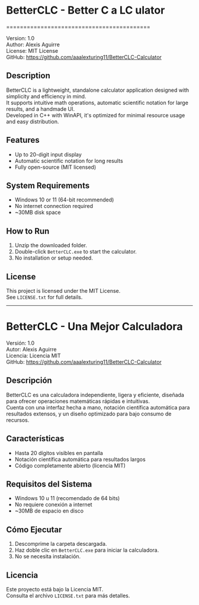 # BetterCLC - Better C a LC ulator
==========================================

Version: 1.0  
Author: Alexis Aguirre  
License: MIT License  
GitHub: https://github.com/aaalexturing11/BetterCLC-Calculator

Description
-----------
BetterCLC is a lightweight, standalone calculator application designed with simplicity and efficiency in mind.  
It supports intuitive math operations, automatic scientific notation for large results, and a handmade UI.  
Developed in C++ with WinAPI, it's optimized for minimal resource usage and easy distribution.

Features
--------
- Up to 20-digit input display
- Automatic scientific notation for long results
- Fully open-source (MIT licensed)

System Requirements
-------------------
- Windows 10 or 11 (64-bit recommended)
- No internet connection required
- ~30MB disk space

How to Run
----------
1. Unzip the downloaded folder.
2. Double-click `BetterCLC.exe` to start the calculator.
3. No installation or setup needed.

License
-------
This project is licensed under the MIT License.  
See `LICENSE.txt` for full details.

----------------------

BetterCLC - Una Mejor Calculadora
=====================================================

Versión: 1.0  
Autor: Alexis Aguirre  
Licencia: Licencia MIT  
GitHub: https://github.com/aaalexturing11/BetterCLC-Calculator

Descripción
-----------
BetterCLC es una calculadora independiente, ligera y eficiente, diseñada para ofrecer operaciones matemáticas rápidas e intuitivas.  
Cuenta con una interfaz hecha a mano, notación científica automática para resultados extensos, y un diseño optimizado para bajo consumo de recursos.

Características
---------------
- Hasta 20 dígitos visibles en pantalla
- Notación científica automática para resultados largos
- Código completamente abierto (licencia MIT)

Requisitos del Sistema
-----------------------
- Windows 10 u 11 (recomendado de 64 bits)
- No requiere conexión a internet
- ~30MB de espacio en disco

Cómo Ejecutar
-------------
1. Descomprime la carpeta descargada.
2. Haz doble clic en `BetterCLC.exe` para iniciar la calculadora.
3. No se necesita instalación.

Licencia
--------
Este proyecto está bajo la Licencia MIT.  
Consulta el archivo `LICENSE.txt` para más detalles.

